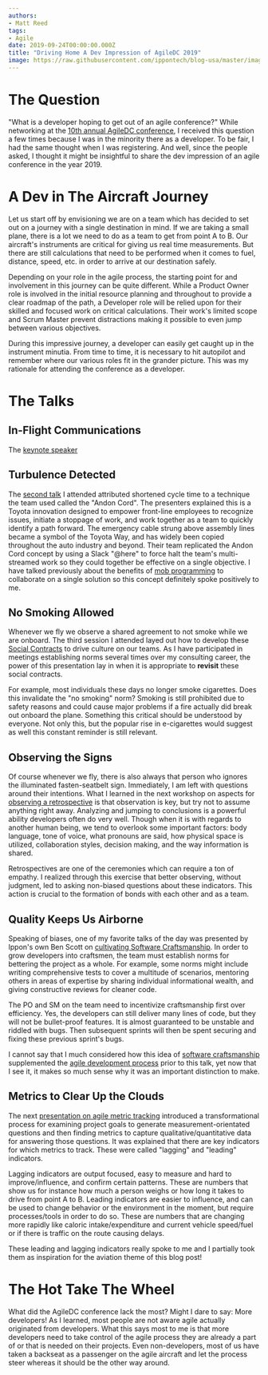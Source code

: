 ```yaml
---
authors:
- Matt Reed
tags:
- Agile
date: 2019-09-24T00:00:00.000Z
title: "Driving Home A Dev Impression of AgileDC 2019"
image: https://raw.githubusercontent.com/ippontech/blog-usa/master/images/2019/09/AgileDC+Red+lines.png
---
```


# The Question

"What is a developer hoping to get out of an agile conference?" While networking at the [10th annual AgileDC conference](https://www.agiledc.org), I received this question a few times because I was in the minority there as a developer. To be fair, I had the same thought when I was registering. And well, since the people asked, I thought it might be insightful to share the dev impression of an agile conference in the year 2019.

# A Dev in The Aircraft Journey

Let us start off by envisioning we are on a team which has decided to set out on a journey with a single destination in mind. If we are taking a small plane, there is a lot we need to do as a team to get from point A to B. Our aircraft's instruments are critical for giving us real time measurements. But there are still calculations that need to be performed when it comes to fuel, distance, speed, etc. in order to arrive at our destination safely.

Depending on your role in the agile process, the starting point for and involvement in this journey can be quite different. While a Product Owner role is involved in the initial resource planning and throughout to provide a clear roadmap of the path, a Developer role will be relied upon for their skilled and focused work on critical calculations. Their work's limited scope and Scrum Master prevent distractions making it possible to even jump between various objectives.

During this impressive journey, a developer can easily get caught up in the instrument minutia. From time to time, it is necessary to hit autopilot and remember where our various roles fit in the grander picture. This was my rationale for attending the conference as a developer.

# The Talks

## In-Flight Communications

The [keynote speaker](http://theagilevmo.com) 

## Turbulence Detected

The [second talk](https://www.slideshare.net/secret/MAe6cHpszkj2h9) I attended attributed shortened cycle time to a technique the team used called the "Andon Cord". The presenters explained this is a Toyota innovation designed to empower front-line employees to recognize issues, initiate a stoppage of work, and work together as a team to quickly identify a path forward. The emergency cable strung above assembly lines became a symbol of the Toyota Way, and has widely been copied throughout the auto industry and beyond. Their team replicated the Andon Cord concept by using a Slack "@here" to force halt the team's multi-streamed work so they could together be effective on a single objective. I have talked previously about the benefits of [mob programming](https://blog.ippon.tech/mobs-are-not-always-destructive/) to collaborate on a single solution so this concept definitely spoke positively to me.

## No Smoking Allowed

Whenever we fly we observe a shared agreement to not smoke while we are onboard. The third session I attended layed out how to develop these [Social Contracts](https://speakerdeck.com/elipbig/agiledc-team-culture-and-social-contracts) to drive culture on our teams. As I have participated in meetings establishing norms several times over my consulting career, the power of this presentation lay in when it is appropriate to **revisit** these social contracts.

For example, most individuals these days no longer smoke cigarettes. Does this invalidate the "no smoking" norm? Smoking is still prohibited due to safety reasons and could cause major problems if a fire actually did break out onboard the plane. Something this critical should be understood by everyone. Not only this, but the popular rise in e-cigarettes would suggest as well this constant reminder is still relevant.

## Observing the Signs

Of course whenever we fly, there is also always that person who ignores the illuminated fasten-seatbelt sign. Immediately, I am left with questions around their intentions. What I learned in the next workshop on aspects for [observing a retrospective](https://www.slideshare.net/slideshow/embed_code/key/dmxdQ8ddtjJguC?feature=oembed) is that observation is key, but try not to assume anything right away. Analyzing and jumping to conclusions is a powerful ability developers often do very well. Though when it is with regards to another human being, we tend to overlook some important factors: body language, tone of voice, what pronouns are said, how physical space is utilized, collaboration styles, decision making, and the way information is shared.

Retrospectives are one of the ceremonies which can require a ton of empathy. I realized through this exercise that better observing, without judgment, led to asking non-biased questions about these indicators. This action is crucial to the formation of bonds with each other and as a team.

## Quality Keeps Us Airborne

Speaking of biases, one of my favorite talks of the day was presented by Ippon's own Ben Scott on [cultivating Software Craftsmanship](https://www.slideshare.net/slideshow/embed_code/key/ranGHnIPlrMDDI?feature=oembed). In order to grow developers into craftsmen, the team must establish norms for bettering the project as a whole. For example, some norms might include writing comprehensive tests to cover a multitude of scenarios, mentoring others in areas of expertise by sharing individual informational wealth, and giving constructive reviews for cleaner code.

The PO and SM on the team need to incentivize craftsmanship first over efficiency. Yes, the developers can still deliver many lines of code, but they will not be bullet-proof features. It is almost guaranteed to be unstable and riddled with bugs. Then subsequent sprints will then be spent securing and fixing these previous sprint's bugs.

I cannot say that I much considered how this idea of [software craftsmanship](http://manifesto.softwarecraftsmanship.org/) supplemented the [agile development process](https://agilemanifesto.org) prior to this talk, yet now that I see it, it makes so much sense why it was an important distinction to make.

## Metrics to Clear Up the Clouds

The next [presentation on agile metric tracking](https://www.slideshare.net/slideshow/embed_code/key/Cuwh6sECdLka3y?feature=oembed) introduced a transformational process for examining project goals to generate measurement-orientated questions and then finding metrics to capture qualitative/quantitative data for answering those questions. It was explained that there are key indicators for which metrics to track. These were called "lagging" and "leading" indicators.

Lagging indicators are output focused, easy to measure and hard to improve/influence, and confirm certain patterns. These are numbers that show us for instance how much a person weighs or how long it takes to drive from point A to B. Leading indicators are easier to influence, and can be used to change behavior or the environment in the moment, but require processes/tools in order to do so. These are numbers that are changing more rapidly like caloric intake/expenditure and current vehicle speed/fuel or if there is traffic on the route causing delays.

These leading and lagging indicators really spoke to me and I partially took them as inspiration for the aviation theme of this blog post!

# The Hot Take The Wheel

What did the AgileDC conference lack the most? Might I dare to say: More developers! As I learned, most people are not aware agile actually originated from developers. What this says most to me is that more developers need to take control of the agile process they are already a part of or that is needed on their projects. Even non-developers, most of us have taken a backseat as a passenger on the agile aircraft and let the process steer whereas it should be the other way around.
